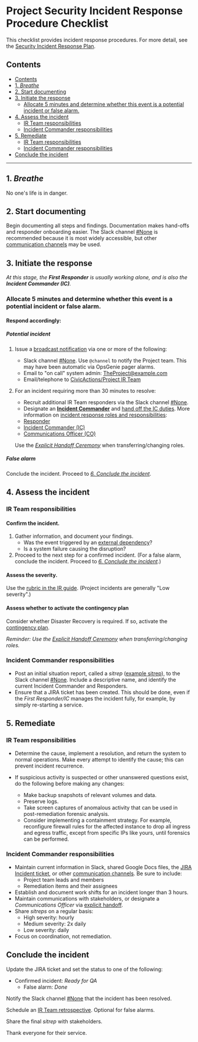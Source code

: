 # Project Security Incident Response Procedure Checklist

This checklist provides incident response procedures. For more detail, see the
[Security Incident Response Plan](security-irp.md).

## Contents
<!--TOC-->

- [Contents](#contents)
- [1. _Breathe_](#1-breathe)
- [2. Start documenting](#2-start-documenting)
- [3. Initiate the response](#3-initiate-the-response)
  - [Allocate 5 minutes and determine whether this event is a potential incident or false alarm.](#allocate-5-minutes-and-determine-whether-this-event-is-a-potential-incident-or-false-alarm)
- [4. Assess the incident](#4-assess-the-incident)
  - [IR Team responsibilities](#ir-team-responsibilities)
  - [Incident Commander responsibilities](#incident-commander-responsibilities)
- [5. Remediate](#5-remediate)
  - [IR Team responsibilities](#ir-team-responsibilities-1)
  - [Incident Commander responsibilities](#incident-commander-responsibilities-1)
- [Conclude the incident](#conclude-the-incident)

<!--TOC-->

----

## 1. _Breathe_

No one's life is in danger.

## 2. Start documenting

Begin documenting all steps and findings. Documentation makes hand-offs and responder onboarding easier. The
Slack channel [#None](None) is recommended because it is most
widely accessible, but other [communication channels](security-irp.md#communication-channels) may be used.

## 3. Initiate the response

_At this stage, the **First Responder** is usually working alone, and is also the **Incident Commander (IC)**._

### Allocate 5 minutes and determine whether this event is a potential incident or false alarm.

#### Respond accordingly:

##### Potential incident

1. Issue a [broadcast notification](security-irp.md#communications-during-the-initiate-phase) via one or
    more of the following:
    - Slack channel [#None](None). Use `@channel` to notify
    the Project team. This may have been automatic via OpsGenie pager alarms.
    - Email to "on call" system admin: TheProject@example.com
    - Email/telephone to
       [CivicActions/Project IR Team](None)
2. For an incident requiring more than 30 minutes to resolve:
    - Recruit additional IR Team responders via the Slack channel
      [#None](None).
    - Designate an [**Incident Commander**](security-irp.md#incident-commander) and
      [hand off the IC duties](security-irp.md#explicit-handoff-ceremony).
    More information on [incident response roles and responsibilities](security-irp.md#roles-and-responsibilities):
    - [Responder](security-irp.md#responder)
    - [Incident Commander (IC)](security-irp.md#incident-commander)
    - [Communications Officer (CO)](security-irp.md#communications-officer)

    Use the [_Explicit Handoff Ceremony_](security-irp.md#explicit-handoff-ceremony) when transferring/changing
    roles.

##### False alarm

Conclude the incident. Proceed to [_6. Conclude the incident_](#conclude-the-incident).

## 4. Assess the incident

### IR Team responsibilities

#### Confirm the incident.

1. Gather information, and document your findings.
   - Was the event triggered by an [external dependency](contingency-plan.md#external-dependencies)?
   - Is a system failure causing the disruption?
2. Proceed to the next step for a confirmed incident. (For a false alarm, conclude the incident. Proceed to
    [_6. Conclude the incident_](#conclude-the-incident).)

#### Assess the severity.

Use the [rubric in the IR guide](security-irp.md#incident-severities). (Project incidents
are generally "Low severity".)

#### Assess whether to activate the contingency plan

Consider whether Disaster Recovery is required. If so, activate the [contingency plan](contingency-plan.md).

_Reminder: Use the [Explicit Handoff Ceremony](security-irp.md#explicit-handoff-ceremony) when
transferring/changing roles._

### Incident Commander responsibilities

- Post an initial situation report, called a _sitrep_ ([example sitrep](security-irp.md#assess)), to the Slack
    channel [#None](None). Include a descriptive name, and identify
    the current Incident Commander and Responders.
- Ensure that a JIRA ticket has been created. This should be done, even if the
    _First Responder/IC_ manages the incident fully, for example, by simply re-starting a service.

## 5. Remediate

### IR Team responsibilities

- Determine the cause, implement a resolution, and return the system to normal operations. Make every attempt
    to identify the cause; this can prevent incident recurrence.

- If suspicious activity is suspected or other unanswered questions exist, do the following before making any
    changes:

  - Make backup snapshots of relevant volumes and data.
  - Preserve logs.
  - Take screen captures of anomalous activity that can be used in post-remediation forensic analysis.
  - Consider implementing a containment strategy. For example, reconfigure firewall rules for the affected
    instance to drop all ingress and egress traffic, except from specific IPs like yours, until forensics can
    be performed.

### Incident Commander responsibilities

- Maintain current information in Slack, shared Google Docs files, the [JIRA Incident ticket](https://project.atlassian.net/issues/?jql=issuetype=Incident), or other
    [communication channels](security-irp.md#communication-channels). Be sure to include:
  - Project team leads and members
  - Remediation items and their assignees
- Establish and document work shifts for an incident longer than 3 hours.
- Maintain communications with stakeholders, or designate a _Communications Officer_ via
    [explicit handoff](security-irp.md#explicit-handoff-ceremony).
- Share _sitreps_ on a regular basis:
    - High severity: hourly
    - Medium severity: 2x daily
    - Low severity: daily
- Focus on coordination, not remediation.

## Conclude the incident

Update the JIRA ticket and set the status to one of the following:

- Confirmed incident: _Ready for QA_
  - False alarm: _Done_

Notify the Slack channel [#None](None) that the incident has been
resolved.

Schedule an [IR Team retrospective](security-irp.md#have-a-team-retrospective). Optional for false alarms.

Share the final _sitrep_ with stakeholders.

Thank everyone for their service.
